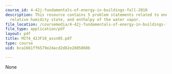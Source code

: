 ```yaml
---
course_id: 4-42j-fundamentals-of-energy-in-buildings-fall-2010
description: This resource contains 5 problem statements related to energy requirement,
  relative humidity state, and enthalpy of the water vapor.
file_location: /coursemedia/4-42j-fundamentals-of-energy-in-buildings-fall-2010/bca1661ff6579e24acd2d82e2805860b_MIT4_42JF10_assn05.pdf
file_type: application/pdf
layout: pdf
title: MIT4_42JF10_assn05.pdf
type: course
uid: bca1661ff6579e24acd2d82e2805860b

---
```

None
